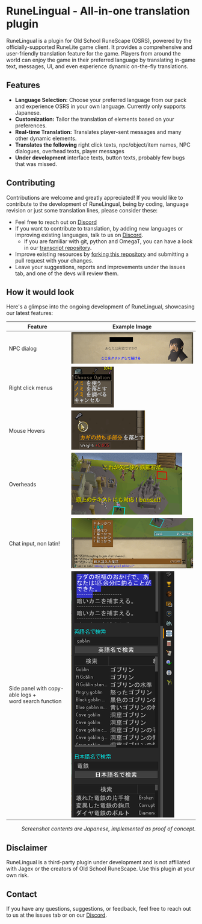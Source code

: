 # RuneLingual - All-in-one translation plugin

RuneLingual is a plugin for Old School RuneScape (OSRS), powered by the officially-supported RuneLite game client. It provides a comprehensive and user-friendly translation feature for the game. Players from around the world can enjoy the game in their preferred language by translating in-game text, messages, UI, and even experience dynamic on-the-fly translations.

## Features

- **Language Selection:** Choose your preferred language from our pack and experience OSRS in your own language. Currently only supports Japanese.
- **Customization:** Tailor the translation of elements based on your preferences.
- **Real-time Translation:** Translates player-sent messages and many other dynamic elements.
- **Translates the following**
right click texts, npc/object/item names, NPC dialogues, overhead texts, player messages
- **Under development**
interface texts, button texts, probably few bugs that was missed.

## Contributing

Contributions are welcome and greatly appreciated! If you would like to contribute to the development of RuneLingual, being by coding, language revision or just some translation lines, please consider these:
- Feel free to reach out on [Discord](https://discord.gg/ehwKcVdBGS)
- If you want to contribute to translation, by adding new languages or improving existing languages, talk to us on [Discord](https://discord.gg/ehwKcVdBGS). 
  - If you are familiar with git, python and OmegaT, you can have a look in our [transcript repository](https://github.com/YS-jack/Runelingual-Transcripts).
- Improve existing resources by [forking this repository](https://docs.github.com/en/pull-requests/collaborating-with-pull-requests/working-with-forks/fork-a-repo) and submitting a pull request with your changes.
- Leave your suggestions, reports and improvements under the issues tab, and one of the devs will review them.

## How it would look
Here's a glimpse into the ongoing development of RuneLingual, showcasing our latest features:

| Feature                                                   | Example Image                                                 |
|-----------------------------------------------------------|---------------------------------------------------------------|
| NPC dialog                                                | ![d](src/main/resources/ReadmeImages/dialogue_exmaple.png)    |
| Right click menus                                         | ![d](src/main/resources/ReadmeImages/menu_entry_example.png)  |
| Mouse Hovers                                              | ![d](src/main/resources/ReadmeImages/mouse_hover_example.png) |
| Overheads                                                 | ![d](src/main/resources/ReadmeImages/overhead_text.png)       |
| Chat input, non latin!                                    | ![d](src/main/resources/ReadmeImages/japanese_chat_input.png) |
| Side panel with copy-able logs + <br>word search function | ![d](src/main/resources/ReadmeImages/sidePanel.png)           |

<p style="text-align:right; font-style:italic;">Screenshot contents are Japanese, implemented as proof of concept.</p>

## Disclaimer

RuneLingual is a third-party plugin under development and is not affiliated with Jagex or the creators of Old School RuneScape. Use this plugin at your own risk.

## Contact

If you have any questions, suggestions, or feedback, feel free to reach out to us at the issues tab or on our  [Discord](https://discord.gg/ehwKcVdBGS).


